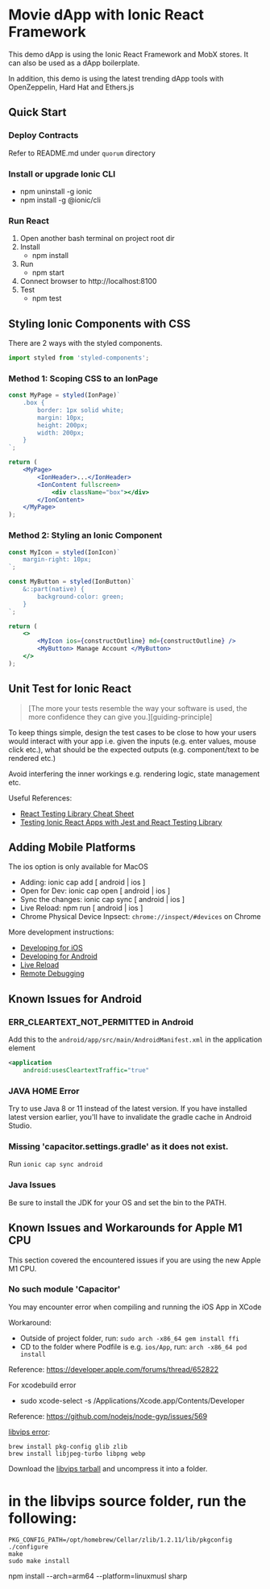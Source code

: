 # Movie dApp with Ionic React Framework

This demo dApp is using the Ionic React Framework and MobX stores. It can also be used as a dApp boilerplate.

In addition, this demo is using the latest trending dApp tools with OpenZeppelin, Hard Hat and Ethers.js

## Quick Start

### Deploy Contracts

Refer to README.md under `quorum` directory

### Install or upgrade Ionic CLI

-   npm uninstall -g ionic
-   npm install -g @ionic/cli

### Run React

1. Open another bash terminal on project root dir
1. Install
    - npm install
1. Run
    - npm start
1. Connect browser to http://localhost:8100
1. Test
    - npm test

## Styling Ionic Components with CSS

There are 2 ways with the styled components.

```ts
import styled from 'styled-components';
```

### Method 1: Scoping CSS to an IonPage

```jsx
const MyPage = styled(IonPage)`
    .box {
        border: 1px solid white;
        margin: 10px;
        height: 200px;
        width: 200px;
    }
`;

return (
    <MyPage>
        <IonHeader>...</IonHeader>
        <IonContent fullscreen>
            <div className="box"></div>
        </IonContent>
    </MyPage>
);
```

### Method 2: Styling an Ionic Component

```jsx
const MyIcon = styled(IonIcon)`
    margin-right: 10px;
`;

const MyButton = styled(IonButton)`
    &::part(native) {
        background-color: green;
    }
`;

return (
    <>
        <MyIcon ios={constructOutline} md={constructOutline} />
        <MyButton> Manage Account </MyButton>
    </>
);
```

## Unit Test for Ionic React

> [The more your tests resemble the way your software is used, the more
> confidence they can give you.][guiding-principle]

To keep things simple, design the test cases to be close to how your users would interact with your app i.e. given the inputs (e.g. enter values, mouse click etc.), what should be the expected outputs (e.g. component/text to be rendered etc.)

Avoid interfering the inner workings e.g. rendering logic, state management etc.

Useful References:

-   [React Testing Library Cheat Sheet](https://www.codecademy.com/learn/learn-react-testing/modules/react-testing-library/cheatsheet)
-   [Testing Ionic React Apps with Jest and React Testing Library](https://ionicframework.com/blog/testing-ionic-react-apps-with-jest-and-react-testing-library/?_gl=1*11coi2c*_ga*MTM1NDM4MDMwNy4xNjUwOTgyNTkw*_ga_REH9TJF6KF*MTY1MzExMzE5MC40LjEuMTY1MzExMzcyMy4w)

## Adding Mobile Platforms

The ios option is only available for MacOS

-   Adding: ionic cap add [ android | ios ]
-   Open for Dev: ionic cap open [ android | ios ]
-   Sync the changes: ionic cap sync [ android | ios ]
-   Live Reload: npm run [ android | ios ]
-   Chrome Physical Device Inpsect: `chrome://inspect/#devices` on Chrome

More development instructions:

-   [Developing for iOS](https://ionicframework.com/docs/developing/ios)
-   [Developing for Android](https://ionicframework.com/docs/developing/android)
-   [Live Reload](https://capacitorjs.com/docs/guides/live-reload)
-   [Remote Debugging](https://ionicframework.com/docs/troubleshooting/debugging)

## Known Issues for Android

### ERR_CLEARTEXT_NOT_PERMITTED in Android

Add this to the `android/app/src/main/AndroidManifest.xml` in the application element

```xml
<application
    android:usesCleartextTraffic="true"
```

### JAVA HOME Error

Try to use Java 8 or 11 instead of the latest version. If you have installed latest version earlier, you'll have to invalidate the gradle cache in Android Studio.

### Missing 'capacitor.settings.gradle' as it does not exist.

Run `ionic cap sync android`

### Java Issues

Be sure to install the JDK for your OS and set the bin to the PATH.

## Known Issues and Workarounds for Apple M1 CPU

This section covered the encountered issues if you are using the new Apple M1 CPU.

### No such module 'Capacitor'

You may encounter error when compiling and running the iOS App in XCode

Workaround:

-   Outside of project folder, run: `sudo arch -x86_64 gem install ffi`
-   CD to the folder where Podfile is e.g. `ios/App`, run: `arch -x86_64 pod install`

Reference: https://developer.apple.com/forums/thread/652822

For xcodebuild error

-   sudo xcode-select -s /Applications/Xcode.app/Contents/Developer

Reference: https://github.com/nodejs/node-gyp/issues/569

[libvips error](https://github.com/lovell/sharp/issues/2460):

```
brew install pkg-config glib zlib
brew install libjpeg-turbo libpng webp
```

Download the [libvips tarball](https://github.com/libvips/libvips/releases) and uncompress it into a folder.

# in the libvips source folder, run the following:

```
PKG_CONFIG_PATH=/opt/homebrew/Cellar/zlib/1.2.11/lib/pkgconfig ./configure
make
sudo make install
```

npm install --arch=arm64 --platform=linuxmusl sharp
